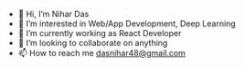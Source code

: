 - 👋 Hi, I’m Nihar Das
- 👀 I’m interested in Web/App Development, Deep Learning
- 🌱 I’m currently working as React Developer
- 💞️ I’m looking to collaborate on anything
- 📫 How to reach me dasnihar48@gmail.com

<!---
juggal/juggal is a ✨ special ✨ repository because its `README.md` (this file) appears on your GitHub profile.
You can click the Preview link to take a look at your changes.
--->
